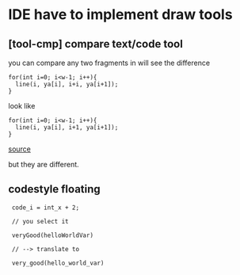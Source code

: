 # IDE have to implement draw tools

## [tool-cmp] compare text/code tool

you can compare any two fragments in will see the difference

```
for(int i=0; i<w-1; i++){
  line(i, ya[i], i+i, ya[i+1]);    
}
```
look like
```
for(int i=0; i<w-1; i++){
  line(i, ya[i], i+1, ya[i+1]);
}
```
[source](https://www.openprocessing.org/sketch/751512)

but they are different.

## codestyle floating

```
 code_i = int_x + 2;

 // you select it

 veryGood(helloWorldVar)

 // --> translate to

 very_good(hello_world_var)
```
